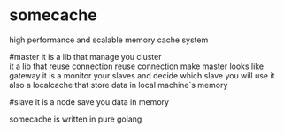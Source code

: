 # somecache
high performance and scalable memory cache system

#master 
	it is a lib that manage you cluster  
	it a lib that reuse connection reuse connection make master looks like gateway
	it is a monitor your slaves and decide which slave you will use
	it also a localcache that store data in local machine`s memory

#slave 
	it is a node save you data in memory

somecache is written in pure golang